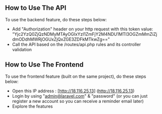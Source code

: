## How to Use The API

To use the backend feature, do these steps below:
- Add "Authorization" header on your http request with this token value: "Yjc2YzQ0ZjQzNDMyMTAyOGIxYzI1ZmFjY2M4NDU1MTI3OGZmMmZiZjdmODdhMWRjOGUxZjQxZGE3ZDFkMTkwZg=="
- Call the API based on the /routes/api.php rules and its controller validation

## How to Use The Frontend

To use the frontend feature (built on the same project), do these steps below:
- Open this IP address : [http://18.116.25.13] (http://18.116.25.13)
- Login by using "admin@laravel.com" & "password" (or you can just register a new account so you can receive a reminder email later)
- Explore the features